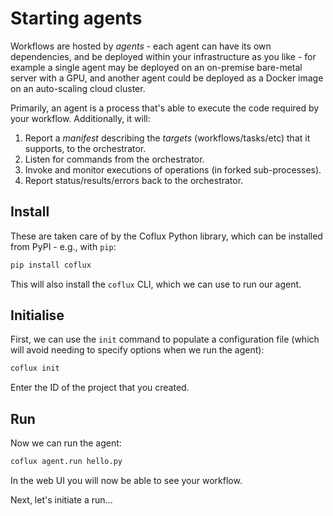 # Starting agents

Workflows are hosted by _agents_ - each agent can have its own dependencies, and be deployed within your infrastructure as you like - for example a single agent may be deployed on an on-premise bare-metal server with a GPU, and another agent could be deployed as a Docker image on an auto-scaling cloud cluster.

Primarily, an agent is a process that's able to execute the code required by your workflow. Additionally, it will:

1. Report a _manifest_ describing the _targets_ (workflows/tasks/etc) that it supports, to the orchestrator.
2. Listen for commands from the orchestrator.
3. Invoke and monitor executions of operations (in forked sub-processes).
4. Report status/results/errors back to the orchestrator.

## Install

These are taken care of by the Coflux Python library, which can be installed from PyPI - e.g., with `pip`:

```bash
pip install coflux
```

This will also install the `coflux` CLI, which we can use to run our agent.

## Initialise

First, we can use the `init` command to populate a configuration file (which will avoid needing to specify options when we run the agent):

```bash
coflux init
```

Enter the ID of the project that you created.

## Run

Now we can run the agent:

```bash
coflux agent.run hello.py
```

In the web UI you will now be able to see your workflow.

Next, let's initiate a run...
